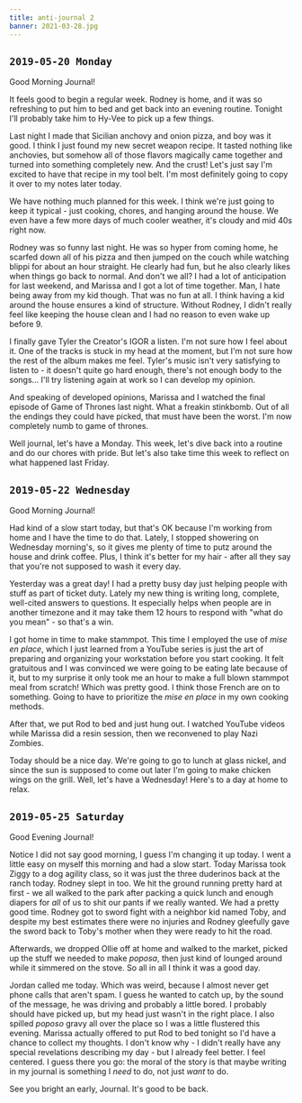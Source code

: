 ```yaml
---
title: anti-journal 2
banner: 2021-03-28.jpg
---
```


## `2019-05-20 Monday`

Good Morning Journal!

It feels good to begin a regular week.  Rodney is home, and it was so
refreshing to put him to bed and get back into an evening routine.
Tonight I'll probably take him to Hy-Vee to pick up a few things.

Last night I made that Sicilian anchovy and onion pizza, and boy was
it good.  I think I just found my new secret weapon recipe.  It tasted
nothing like anchovies, but somehow all of those flavors magically
came together and turned into something completely new.  And the
crust!  Let's just say I'm excited to have that recipe in my tool
belt.  I'm most definitely going to copy it over to my notes later
today.

We have nothing much planned for this week.  I think we're just going
to keep it typical - just cooking, chores, and hanging around the
house.  We even have a few more days of much cooler weather, it's
cloudy and mid 40s right now.

Rodney was so funny last night.  He was so hyper from coming home, he
scarfed down all of his pizza and then jumped on the couch while
watching blippi for about an hour straight.  He clearly had fun, but
he also clearly likes when things go back to normal.  And don't we
all?  I had a lot of anticipation for last weekend, and Marissa and I
got a lot of time together.  Man, I hate being away from my kid
though.  That was no fun at all.  I think having a kid around the
house ensures a kind of structure.  Without Rodney, I didn't really
feel like keeping the house clean and I had no reason to even wake up
before 9.

I finally gave Tyler the Creator's IGOR a listen.  I'm not sure how I
feel about it.  One of the tracks is stuck in my head at the moment,
but I'm not sure how the rest of the album makes me feel.  Tyler's
music isn't very satisfying to listen to - it doesn't quite go hard
enough, there's not enough body to the songs... I'll try listening
again at work so I can develop my opinion.

And speaking of developed opinions, Marissa and I watched the final
episode of Game of Thrones last night.  What a freakin stinkbomb.  Out
of all the endings they could have picked, that must have been the
worst.  I'm now completely numb to game of thrones.

Well journal, let's have a Monday.  This week, let's dive back into a
routine and do our chores with pride.  But let's also take time this
week to reflect on what happened last Friday.

## `2019-05-22 Wednesday`

Good Morning Journal!

Had kind of a slow start today, but that's OK because I'm working from
home and I have the time to do that.  Lately, I stopped showering on
Wednesday morning's, so it gives me plenty of time to putz around the
house and drink coffee.  Plus, I think it's better for my hair - after
all they say that you're not supposed to wash it every day.

Yesterday was a great day!  I had a pretty busy day just helping
people with stuff as part of ticket duty.  Lately my new thing is
writing long, complete, well-cited answers to questions.  It
especially helps when people are in another timezone and it may take
them 12 hours to respond with "what do you mean" - so that's a win.

I got home in time to make stammpot.  This time I employed the use of
_mise en place_, which I just learned from a YouTube series is just
the art of preparing and organizing your workstation before you start
cooking.  It felt gratuitous and I was convinced we were going to be
eating late because of it, but to my surprise it only took me an hour
to make a full blown stammpot meal from scratch!  Which was pretty
good.  I think those French are on to something.  Going to have to
prioritize the _mise en place_ in my own cooking methods.

After that, we put Rod to bed and just hung out.  I watched YouTube
videos while Marissa did a resin session, then we reconvened to play
Nazi Zombies.

Today should be a nice day.  We're going to go to lunch at glass
nickel, and since the sun is supposed to come out later I'm going to
make chicken wings on the grill.  Well, let's have a Wednesday!
Here's to a day at home to relax.

## `2019-05-25 Saturday`

Good Evening Journal!

Notice I did not say good morning, I guess I'm changing it up today.
I went a little easy on myself this morning and had a slow start.
Today Marissa took Ziggy to a dog agility class, so it was just the
three duderinos back at the ranch today.  Rodney slept in too.  We hit
the ground running pretty hard at first - we all walked to the park
after packing a quick lunch and enough diapers for _all_ of us to shit
our pants if we really wanted.  We had a pretty good time.  Rodney got
to sword fight with a neighbor kid named Toby, and despite my best
estimates there were no injuries and Rodney gleefully gave the sword
back to Toby's mother when they were ready to hit the road.

Afterwards, we dropped Ollie off at home and walked to the market,
picked up the stuff we needed to make _poposa_, then just kind of
lounged around while it simmered on the stove.  So all in all I think
it was a good day.

Jordan called me today.  Which was weird, because I almost never get
phone calls that aren't spam.  I guess he wanted to catch up, by the
sound of the message, he was driving and probably a little bored.  I
probably should have picked up, but my head just wasn't in the right
place.  I also spilled _poposo_ gravy all over the place so I was a
little flustered this evening.  Marissa actually offered to put Rod to
bed tonight so I'd have a chance to collect my thoughts.  I don't know
why - I didn't really have any special revelations describing my day -
but I already feel better.  I feel centered.  I guess there you go:
the moral of the story is that maybe writing in my journal is
something I _need_ to do, not just _want_ to do.

See you bright an early, Journal.  It's good to be back.
